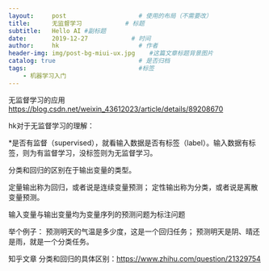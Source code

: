```yaml
---
layout:     post                    # 使用的布局（不需要改）
title:      无监督学习            # 标题
subtitle:   Hello AI #副标题
date:       2019-12-27            # 时间
author:     hk                      # 作者
header-img: img/post-bg-miui-ux.jpg    #这篇文章标题背景图片
catalog: true                       # 是否归档
tags:                               #标签
    - 机器学习入门
---
```


无监督学习的应用 https://blog.csdn.net/weixin_43612023/article/details/89208670

hk对于无监督学习的理解：

 *是否有监督（supervised），就看输入数据是否有标签（label）。输入数据有标签，则为有监督学习，没标签则为无监督学习。

分类和回归的区别在于输出变量的类型。

定量输出称为回归，或者说是连续变量预测；
定性输出称为分类，或者说是离散变量预测。

输入变量与输出变量均为变量序列的预测问题为标注问题

举个例子：
预测明天的气温是多少度，这是一个回归任务；
预测明天是阴、晴还是雨，就是一个分类任务。

知乎文章 分类和回归的具体区别：https://www.zhihu.com/question/21329754
